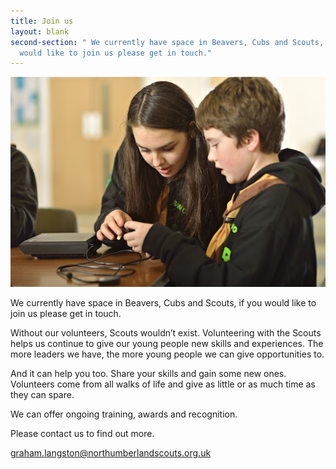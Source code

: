 ```yaml
---
title: Join us
layout: blank
second-section: " We currently have space in Beavers, Cubs and Scouts, if you
  would like to join us please get in touch."
---
```

![](/images/young-leader-explorer-with-cub.jpg "Join")

We currently have space in Beavers, Cubs and Scouts, if you would like to join us please get in touch.

Without our volunteers, Scouts wouldn’t exist. Volunteering with the Scouts helps us continue to give our young people new skills and experiences. The more leaders we have, the more young people we can give opportunities to.

And it can help you too. Share your skills and gain some new ones. Volunteers come from all walks of life and give as little or as much time as they can spare.

We can offer ongoing training, awards and recognition.

Please contact us to find out more.

graham.langston@northumberlandscouts.org.uk